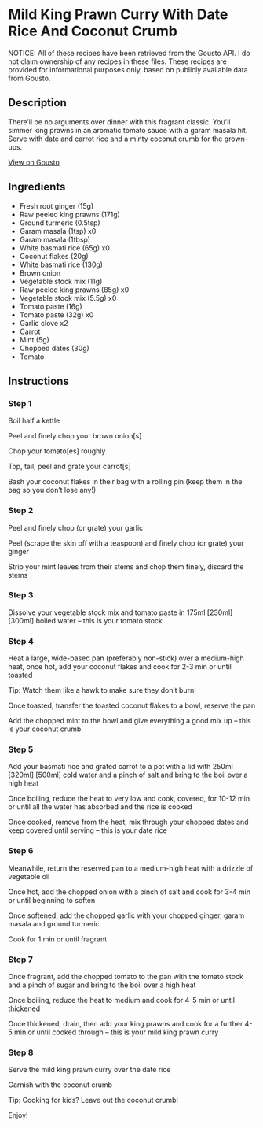 # Mild King Prawn Curry With Date Rice And Coconut Crumb

NOTICE: All of these recipes have been retrieved from the Gousto API. I do not claim ownership of any recipes in these files. These recipes are provided for informational purposes only, based on publicly available data from Gousto.

## Description

There’ll be no arguments over dinner with this fragrant classic. You'll simmer king prawns in an aromatic tomato sauce with a garam masala hit. Serve with date and carrot rice and a minty coconut crumb for the grown-ups. 


[View on Gousto](https://www.gousto.co.uk/recipes/cookbook/mild-king-prawn-curry-with-sultana-rice-and-coconut-crumb)

## Ingredients

- Fresh root ginger (15g)
- Raw peeled king prawns (171g)
- Ground turmeric (0.5tsp)
- Garam masala (1tsp) x0
- Garam masala (1tbsp)
- White basmati rice (65g) x0
- Coconut flakes (20g)
- White basmati rice (130g)
- Brown onion
- Vegetable stock mix (11g)
- Raw peeled king prawns (85g) x0
- Vegetable stock mix (5.5g) x0
- Tomato paste (16g)
- Tomato paste (32g) x0
- Garlic clove x2
- Carrot
- Mint (5g)
- Chopped dates (30g)
- Tomato

## Instructions


### Step 1

Boil half a kettle

Peel and finely chop your brown onion[s]

Chop your tomato[es] roughly

Top, tail, peel and grate your carrot[s]

Bash your coconut flakes in their bag with a rolling pin (keep them in the bag so you don’t lose any!)


### Step 2

Peel and finely chop (or grate) your garlic

Peel (scrape the skin off with a teaspoon) and finely chop (or grate) your ginger

Strip your mint leaves from their stems and chop them finely, discard the stems


### Step 3

Dissolve your vegetable stock mix and tomato paste in 175ml <span class="text-purple">[230ml]</span> <span class="text-danger">[300ml]</span> boiled water – this is your tomato stock


### Step 4

Heat a large, wide-based pan (preferably non-stick) over a medium-high heat, once hot, add your coconut flakes and cook for 2-3 min or until toasted

Tip: Watch them like a hawk to make sure they don’t burn!

Once toasted, transfer the toasted coconut flakes to a bowl, reserve the pan

Add the chopped mint to the bowl and give everything a good mix up – this is your coconut crumb


### Step 5

Add your basmati rice and grated carrot to a pot with a lid with 250ml <span class="text-purple">[320ml]</span> <span class="text-danger">[500ml]</span> cold water and a pinch of salt and bring to the boil over a high heat

Once boiling, reduce the heat to very low and cook, covered, for 10-12 min or until all the water has absorbed and the rice is cooked

Once cooked, remove from the heat, mix through your chopped dates and keep covered until serving – this is your date rice


### Step 6

Meanwhile, return the reserved pan to a medium-high heat with a drizzle of vegetable oil

Once hot, add the chopped onion with a pinch of salt and cook for 3-4 min or until beginning to soften

Once softened, add the chopped garlic with your chopped ginger, garam masala and ground turmeric

Cook for 1 min or until fragrant


### Step 7

Once fragrant, add the chopped tomato to the pan with the tomato stock and a pinch of sugar and bring to the boil over a high heat

Once boiling, reduce the heat to medium and cook for 4-5 min or until thickened

Once thickened, drain, then add your king prawns and cook for a further 4-5 min or until cooked through – this is your mild king prawn curry

### Step 8

Serve the mild king prawn curry over the date rice

Garnish with the coconut crumb

<span class="text-danger">Tip: Cooking for kids? Leave out the coconut crumb!</span>

Enjoy!

